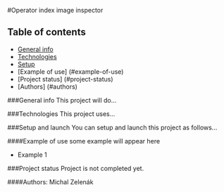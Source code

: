 #Operator index image inspector


## Table of contents
* [General info](#general-info)
* [Technologies](#technologies)
* [Setup](#setup)
* [Example of use] (#example-of-use)
* [Project status] (#project-status)
* [Authors] (#authors)

###General info
This project will do...


###Technologies
This project uses...

###Setup and launch
You can setup and launch this project as follows...

####Example of use
some example will appear here
* Example 1

###Project status
Project is not completed yet.

####Authors:
Michal Zelenák

